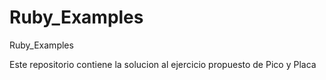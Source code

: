 # Ruby_Examples
Ruby_Examples

Este repositorio contiene la solucion al ejercicio propuesto de Pico y Placa

